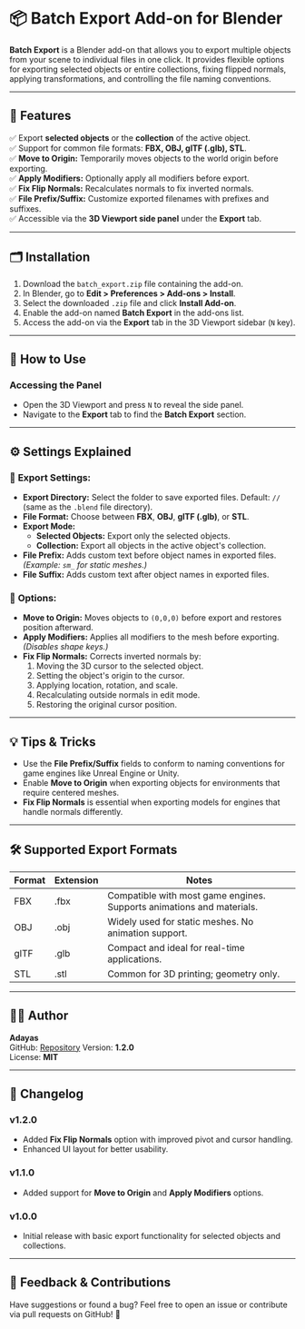 # 📦 Batch Export Add-on for Blender

**Batch Export** is a Blender add-on that allows you to export multiple objects from your scene to individual files in one click. It provides flexible options for exporting selected objects or entire collections, fixing flipped normals, applying transformations, and controlling the file naming conventions.

---

## 📝 **Features**
✅ Export **selected objects** or the **collection** of the active object.  
✅ Support for common file formats: **FBX, OBJ, glTF (.glb), STL**.  
✅ **Move to Origin:** Temporarily moves objects to the world origin before exporting.  
✅ **Apply Modifiers:** Optionally apply all modifiers before export.  
✅ **Fix Flip Normals:** Recalculates normals to fix inverted normals.  
✅ **File Prefix/Suffix:** Customize exported filenames with prefixes and suffixes.  
✅ Accessible via the **3D Viewport side panel** under the **Export** tab.  

---

## 🗂️ **Installation**
1. Download the `batch_export.zip` file containing the add-on.  
2. In Blender, go to **Edit > Preferences > Add-ons > Install**.  
3. Select the downloaded `.zip` file and click **Install Add-on**.  
4. Enable the add-on named **Batch Export** in the add-ons list.  
5. Access the add-on via the **Export** tab in the 3D Viewport sidebar (`N` key).  

---

## 🚀 **How to Use**
### Accessing the Panel
- Open the 3D Viewport and press `N` to reveal the side panel.
- Navigate to the **Export** tab to find the **Batch Export** section.


---

## ⚙️ **Settings Explained**
### 📂 **Export Settings:**
- **Export Directory:** Select the folder to save exported files. Default: `//` (same as the `.blend` file directory).  
- **File Format:** Choose between **FBX**, **OBJ**, **glTF (.glb)**, or **STL**.  
- **Export Mode:**  
  - **Selected Objects:** Export only the selected objects.  
  - **Collection:** Export all objects in the active object's collection.  
- **File Prefix:** Adds custom text before object names in exported files. *(Example: `sm_` for static meshes.)*  
- **File Suffix:** Adds custom text after object names in exported files.  

### 🧩 **Options:**
- **Move to Origin:** Moves objects to `(0,0,0)` before export and restores position afterward.  
- **Apply Modifiers:** Applies all modifiers to the mesh before exporting. *(Disables shape keys.)*  
- **Fix Flip Normals:** Corrects inverted normals by:  
  1. Moving the 3D cursor to the selected object.  
  2. Setting the object's origin to the cursor.  
  3. Applying location, rotation, and scale.  
  4. Recalculating outside normals in edit mode.  
  5. Restoring the original cursor position.  

---

## 💡 **Tips & Tricks**
- Use the **File Prefix/Suffix** fields to conform to naming conventions for game engines like Unreal Engine or Unity.  
- Enable **Move to Origin** when exporting objects for environments that require centered meshes.  
- **Fix Flip Normals** is essential when exporting models for engines that handle normals differently.  

---

## 🛠️ **Supported Export Formats**
| Format | Extension | Notes |
|--------|-----------|-------|
| FBX    | .fbx      | Compatible with most game engines. Supports animations and materials. |
| OBJ    | .obj      | Widely used for static meshes. No animation support. |
| glTF   | .glb      | Compact and ideal for real-time applications. |
| STL    | .stl      | Common for 3D printing; geometry only. |

---

## 🧑‍💻 **Author**
**Adayas**  
GitHub: [Repository](https://github.com/adayaskm/Blender-Batch-Export)
Version: **1.2.0**  
License: **MIT**  

---

## 📝 **Changelog**
### v1.2.0
- Added **Fix Flip Normals** option with improved pivot and cursor handling.  
- Enhanced UI layout for better usability.  

### v1.1.0
- Added support for **Move to Origin** and **Apply Modifiers** options.  

### v1.0.0
- Initial release with basic export functionality for selected objects and collections.  

---

## 📢 **Feedback & Contributions**
Have suggestions or found a bug? Feel free to open an issue or contribute via pull requests on GitHub! 🚀
